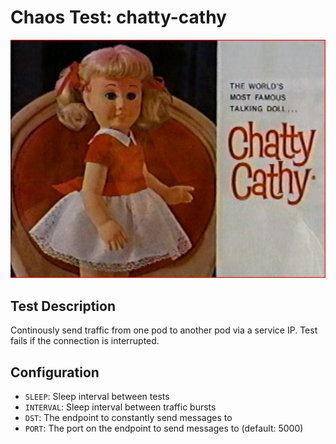 # Chaos Test: chatty-cathy

![](https://github.com/cilium/chaos-monkeys/raw/master/monkeys/chatty-cathy/.img/chatty-cathy.jpg)

## Test Description

Continously send traffic from one pod to another pod via a service IP. Test
fails if the connection is interrupted.

## Configuration

* `SLEEP`: Sleep interval between tests
* `INTERVAL`: Sleep interval between traffic bursts
* `DST`: The endpoint to constantly send messages to
* `PORT`: The port on the endpoint to send messages to (default: 5000)
